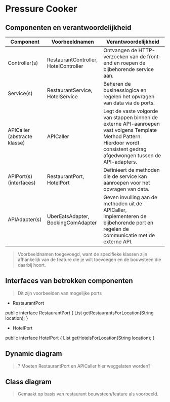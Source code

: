 # Pressure Cooker

## Componenten en verantwoordelijkheid
| Component | Voorbeeldnamen | Verantwoordelijkheid | 
|----|----|---|
| Controller(s) | RestaurantController, HotelController | Ontvangen de HTTP-verzoeken van de front-end en roepen de bijbehorende service aan. |
| Service(s) | RestaurantService, HotelService | Beheren de businesslogica en regelen het opvragen van data via de ports. |
| APICaller (abstracte klasse) | APICaller | Legt de vaste volgorde van stappen binnen de externe API-aanroepen vast volgens Template Method Pattern. Hierdoor wordt consistent gedrag afgedwongen tussen de API-adapters. |
| APIPort(s) (interfaces) | RestaurantPort, HotelPort | Definieert de methoden die de service kan aanroepen voor het opvragen van data. |
| APIAdapter(s) | UberEatsAdapter, BookingComAdapter | Geven invulling aan de methoden uit de APICaller, implementeren de bijbehorende port en regelen de communicatie met de externe API. |

> Voorbeeldnamen toegevoegd, want de specifieke klassen zijn afhankelijk van de feature die je wilt toevoegen en de bouwsteen die daarbij hoort.

## Interfaces van betrokken componenten
> Dit zijn voorbeelden van mogelijke ports
- RestaurantPort  

public interface RestaurantPort {
    List<Restaurant> getRestaurantsForLocation(String location);
}

- HotelPort  

public interface HotelPort {
    List<Hotel> getHotelsForLocation(String location);
}

## Dynamic diagram
> ? Moeten RestaurantPort en APICaller hier weggelaten worden?


## Class diagram
> Gemaakt op basis van restaurant bouwsteen/feature als voorbeeld.
